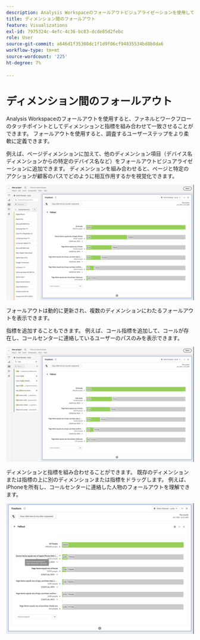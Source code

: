 ```yaml
---
description: Analysis Workspaceのフォールアウトビジュアライゼーションを使用して、ファネルとワークフローのタッチポイントとしてディメンションと指標を組み合わせて一致させる方法を説明します。 調査するユーザーステップを柔軟に定義する方法を説明します。
title: ディメンション間のフォールアウト
feature: Visualizations
exl-id: 7975324c-4efc-4c36-bc83-dcde85d2febc
role: User
source-git-commit: a646d1f35308dc1f1d9f06cf94835534bd8b8da6
workflow-type: tm+mt
source-wordcount: '225'
ht-degree: 7%

---
```


# ディメンション間のフォールアウト

Analysis Workspaceのフォールアウトを使用すると、ファネルとワークフローのタッチポイントとしてディメンションと指標を組み合わせて一致させることができます。 フォールアウトを使用すると、調査するユーザーステップをより柔軟に定義できます。

例えば、ページディメンションに加えて、他のディメンション項目（デバイス名ディメンションからの特定のデバイス名など）をフォールアウトビジュアライゼーションに追加できます。 ディメンションを組み合わせると、ページと特定のアクションが顧客のパスでどのように相互作用するかを視覚化できます。

![ タッチポイントとして複数のディメンションが表示されている全訪問ビュー。](assets/fallout-otherdimension.png)

フォールアウトは動的に更新され、複数のディメンションにわたるフォールアウトを表示できます。

指標を追加することもできます。 例えば、コール指標を追加して、コールが存在し、コールセンターに連絡しているユーザーのパスのみを表示できます。

![ 追加された指標を示すすべての訪問ビュー：「共有写真」。](assets/fallout-metrics.png)

ディメンションと指標を組み合わせることができます。 既存のディメンションまたは指標の上に別のディメンションまたは指標をドラッグします。 例えば、iPhoneを所有し、コールセンターに連絡した人物のフォールアウトを理解できます。

![ 追加されたアクション名（共有および共有された写真指標）を示すすべての訪問ビュー。](assets/fallout-combined.png)
